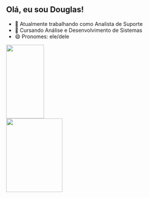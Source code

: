 ## Olá, eu sou Douglas!

- 🔭 Atualmente trabalhando como Analista de Suporte
- 🌱 Cursando Análise e Desenvolvimento de Sistemas
- 😄 Pronomes: ele/dele

<a href="https://github.com/anuraghazra/github-readme-stats">
  <img <img width="45%" src"link" height=200 align="center" src="https://github-readme-stats.vercel.app/api?username=carlosdouglas-cd&show_icons=true&theme=transparent&locale=pt-BR&rank_icon=github" />
</a>
<a href="https://github.com/anuraghazra/convoychat">
  <img <img width="55%" src"link" height=200 align="center" src="https://github-readme-stats.vercel.app/api/top-langs?username=carlosdouglas-cd&locale=pt-BR&theme=transparent&layout=compact&langs_count=8&card_width=300" />
</a>
